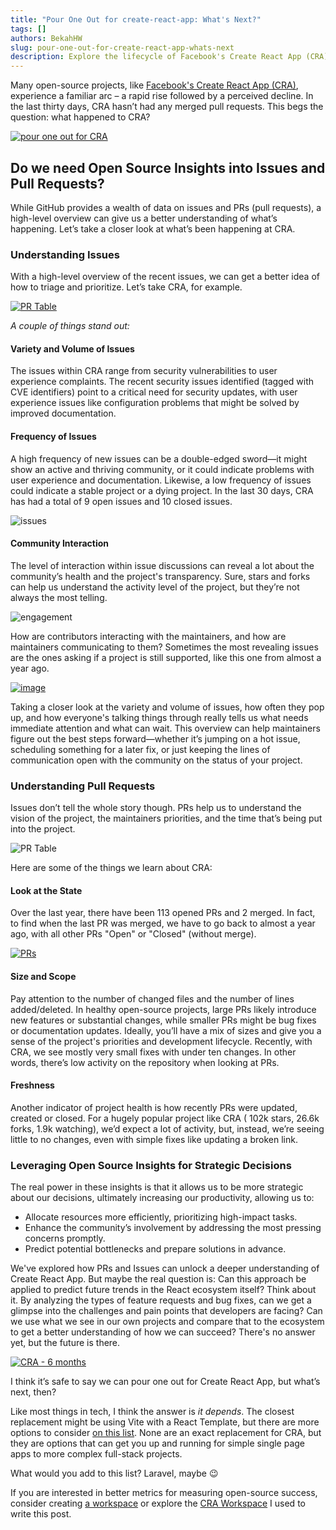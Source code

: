 ```yaml
---
title: "Pour One Out for create-react-app: What's Next?"
tags: []
authors: BekahHW
slug: pour-one-out-for-create-react-app-whats-next
description: Explore the lifecycle of Facebook's Create React App (CRA) and understand the significance of open-source insights into issues and pull requests.
---
```


Many open-source projects, like [Facebook's Create React App (CRA)](https://app.opensauced.pizza/s/facebook/create-react-app), experience a familiar arc – a rapid rise followed by a perceived decline. In the last thirty days, CRA hasn’t had any merged pull requests. This begs the question: what happened to CRA?

[![pour one out for CRA](https://cdn.sanity.io/images/r7m53vrk/production/8b6ba3109f6a8d048e0ee9ac66a7ea93d2db79ca-590x411.png?w=450)](https://x.com/bdougieYO/status/1790796316773335135)

## Do we need Open Source Insights into Issues and Pull Requests?

While GitHub provides a wealth of data on issues and PRs (pull requests), a high-level overview can give us a better understanding of what’s happening. Let’s take a closer look at what’s been happening at CRA.

### Understanding Issues

With a high-level overview of the recent issues, we can get a better idea of how to triage and prioritize. Let’s take CRA, for example. 

[![PR Table](https://cdn.sanity.io/images/r7m53vrk/production/89d84b97c63cb39fe8e17dcbf2103473ac0cf4b4-1011x904.png?w=450)](https://oss.fyi/LVeBSCV)

*A couple of things stand out:*

#### Variety and Volume of Issues

The issues within CRA range from security vulnerabilities to user experience complaints. The recent security issues identified (tagged with CVE identifiers) point to a critical need for security updates, with user experience issues like configuration problems that might be solved by improved documentation.

#### Frequency of Issues

 A high frequency of new issues can be a double-edged sword—it might show an active and thriving community, or it could indicate problems with user experience and documentation. Likewise, a low frequency of issues could indicate a stable project or a dying project. In the last 30 days, CRA has had a total of 9 open issues and 10 closed issues. 

![issues](https://cdn.sanity.io/images/r7m53vrk/production/9cc14b87769ffe7fd0a294b9df73b6084673d971-430x157.png?w=450)

#### Community Interaction

The level of interaction within issue discussions can reveal a lot about the community’s health and the project's transparency. Sure, stars and forks can help us understand the activity level of the project, but they’re not always the most telling.

![engagement](https://cdn.sanity.io/images/r7m53vrk/production/9c946dde5b64f9aa6288d8088e131c3d8ec08eb1-407x138.png?w=450)

How are contributors interacting with the maintainers, and how are maintainers communicating to them? Sometimes the most revealing issues are the ones asking if a project is still supported, like this one from almost a year ago.

[![image](https://cdn.sanity.io/images/r7m53vrk/production/b1bb4b3d4e091ed582cf51494d8625890369d4b4-980x90.png?w=450)](https://app.opensauced.pizza/workspaces/1cb08c8f-1744-4a9a-8078-633fd588a6e0/issues?page=4&limit=50&range=360)

Taking a closer look at the variety and volume of issues, how often they pop up, and how everyone's talking things through really tells us what needs immediate attention and what can wait. This overview can help maintainers figure out the best steps forward—whether it’s jumping on a hot issue, scheduling something for a later fix, or just keeping the lines of communication open with the community on the status of your project. 

### Understanding Pull Requests

Issues don’t tell the whole story though. PRs help us to understand the vision of the project, the maintainers priorities, and the time that’s being put into the project. 

![PR Table](https://cdn.sanity.io/images/r7m53vrk/production/b4d2637cc2d2c23f0e08e0efd33bc98db225d6e1-999x754.png?w=450)

Here are some of the things we learn about CRA:

#### Look at the State

Over the last year, there have been 113 opened PRs and 2 merged.  In fact, to find when the last PR was merged, we have to go back to almost a year ago, with all other PRs "Open" or "Closed" (without merge).

[![PRs](https://cdn.sanity.io/images/r7m53vrk/production/87956af014ca226d593eaddf5dd72ee6b86507d2-310x105.png?w=450)](https://app.opensauced.pizza/workspaces/1cb08c8f-1744-4a9a-8078-633fd588a6e0?range=360)

#### Size and Scope

Pay attention to the number of changed files and the number of lines added/deleted. In healthy open-source projects, large PRs likely introduce new features or substantial changes, while smaller PRs might be bug fixes or documentation updates. Ideally, you’ll have a mix of sizes and give you a sense of the project's priorities and development lifecycle. Recently, with CRA, we see mostly very small fixes with under ten changes. In other words, there’s low activity on the repository when looking at PRs.

#### Freshness

Another indicator of project health is how recently PRs were updated, created or closed. For a hugely popular project like CRA ( 102k stars, 26.6k forks, 1.9k watching), we’d expect a lot of activity, but, instead, we’re seeing little to no changes, even with simple fixes like updating a broken link. 

### Leveraging Open Source Insights for Strategic Decisions

The real power in these insights is that it allows us to be more strategic about our decisions, ultimately increasing our productivity, allowing us to:

- Allocate resources more efficiently, prioritizing high-impact tasks.
- Enhance the community’s involvement by addressing the most pressing concerns promptly.
- Predict potential bottlenecks and prepare solutions in advance.

We've explored how PRs and Issues can unlock a deeper understanding of Create React App. But maybe the real question is: Can this approach be applied to predict future trends in the React ecosystem itself? Think about it. By analyzing the types of feature requests and bug fixes, can we get a glimpse into the challenges and pain points that developers are facing? Can we use what we see in our own projects and compare that to the ecosystem to get a better understanding of how we can succeed? There's no answer yet, but the future is there.

[![CRA - 6 months](https://cdn.sanity.io/images/r7m53vrk/production/0c323088fe3663d37e01c3a6ec06bf6d7c0f2589-1002x468.png?w=450)](https://app.opensauced.pizza/workspaces/1cb08c8f-1744-4a9a-8078-633fd588a6e0?range=180)

I think it’s safe to say we can pour one out for Create React App, but what’s next, then? 

Like most things in tech, I think the answer is *it depends*. The closest replacement might be using Vite with a React Template, but there are more options to consider [on this list](https://oss.fyi/CRA-Alts). None are an exact replacement for CRA, but they are options that can get you up and running for simple single page apps to more complex full-stack projects. 

What would you add to this list? Laravel, maybe 😉

If you are interested in better metrics for measuring open-source success, consider creating [a workspace](http://app.opensauced.pizza/start) or explore the [CRA Workspace](https://oss.fyi/LVeBSCV) I used to write this post.

